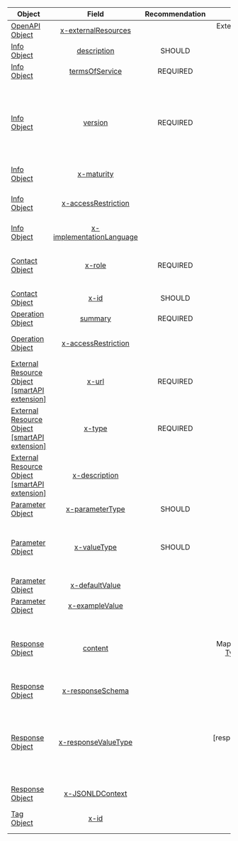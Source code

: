 Object | Field | Recommendation | Datatype | Description
---|:---:|:---:|:---:|---
<a href="https://github.com/SmartAPI/smartAPI-Specification/blob/OpenAPI.next/versions/3.0.0.md#oasObject">OpenAPI Object</a>|<a href="https://github.com/SmartAPI/smartAPI-Specification/blob/OpenAPI.next/versions/3.0.0.md#oasExternalResources">x-externalResources</a>||External Resource Object|A list of external resources pertinent to the API.
<a href="https://github.com/SmartAPI/smartAPI-Specification/blob/OpenAPI.next/versions/3.0.0.md#infoObject">Info Object</a>|<a href="https://github.com/SmartAPI/smartAPI-Specification/blob/OpenAPI.next/versions/3.0.0.md#infoDescription">description</a>|SHOULD| string |See <a href="https://github.com/SmartAPI/smartAPI-Specification/blob/OpenAPI.next/versions/3.0.0.mdfixed-fields-1">above</a>.
<a href="https://github.com/SmartAPI/smartAPI-Specification/blob/OpenAPI.next/versions/3.0.0.md#infoObject">Info Object</a>|<a href="https://github.com/SmartAPI/smartAPI-Specification/blob/OpenAPI.next/versions/3.0.0.md#infoTermsOfService">termsOfService</a>|REQUIRED| URL |See <a href="https://github.com/SmartAPI/smartAPI-Specification/blob/OpenAPI.next/versions/3.0.0.mdfixed-fields-1">above</a>.
<a href="https://github.com/SmartAPI/smartAPI-Specification/blob/OpenAPI.next/versions/3.0.0.md#infoObject">Info Object</a>|<a href="https://github.com/SmartAPI/smartAPI-Specification/blob/OpenAPI.next/versions/3.0.0.md#infoVersion">version</a>|REQUIRED| string |The version of the API definition. Specify API version using <a href="http://semver.org/spec/v2.0.0.html">Semantic Versioning<a/>. The major.minor portion of the semver (for example 3.0) shall designate the feature set. Typically, .patch versions address errors in the API metadata, not the feature set.
<a href="https://github.com/SmartAPI/smartAPI-Specification/blob/OpenAPI.next/versions/3.0.0.md#infoObject">Info Object</a>|<a href="https://github.com/SmartAPI/smartAPI-Specification/blob/OpenAPI.next/versions/3.0.0.md#infoMaturity">x-maturity</a>|| enum |Maturity of the API. Values to use: development, production.
<a href="https://github.com/SmartAPI/smartAPI-Specification/blob/OpenAPI.next/versions/3.0.0.md#infoObject">Info Object</a>|<a href="https://github.com/SmartAPI/smartAPI-Specification/blob/OpenAPI.next/versions/3.0.0.md#infoAccessRestriction">x-accessRestriction</a>|| enum |Indicate whether there are restrictions to using the API. Values to use: none, limited, fee.
<a href="https://github.com/SmartAPI/smartAPI-Specification/blob/OpenAPI.next/versions/3.0.0.md#infoObject">Info Object</a>|<a href="https://github.com/SmartAPI/smartAPI-Specification/blob/OpenAPI.next/versions/3.0.0.md#infoImplementationLanguage">x-implementationLanguage</a>|| string |Language the API was written in.
<a href="https://github.com/SmartAPI/smartAPI-Specification/blob/OpenAPI.next/versions/3.0.0.md#contactObject">Contact Object</a>|<a href="https://github.com/SmartAPI/smartAPI-Specification/blob/OpenAPI.next/versions/3.0.0.md#contactRole">x-role</a>|REQUIRED| enum |Indicate the role of the contact. Values can be: `responsible organization`,`responsible developer`,`contributor`,`support`.
<a href="https://github.com/SmartAPI/smartAPI-Specification/blob/OpenAPI.next/versions/3.0.0.md#contactObject">Contact Object</a>|<a href="https://github.com/SmartAPI/smartAPI-Specification/blob/OpenAPI.next/versions/3.0.0.md#contactId">x-id</a>|SHOULD| string |Provide a unique identifier for the contact.
<a href="https://github.com/SmartAPI/smartAPI-Specification/blob/OpenAPI.next/versions/3.0.0.md#operationObject">Operation Object</a>|<a href="https://github.com/SmartAPI/smartAPI-Specification/blob/OpenAPI.next/versions/3.0.0.md#operationSummary">summary</a>|REQUIRED| string |See <a href="https://github.com/SmartAPI/smartAPI-Specification/blob/OpenAPI.next/versions/3.0.0.mdoperation-object">above.</a>
<a href="https://github.com/SmartAPI/smartAPI-Specification/blob/OpenAPI.next/versions/3.0.0.md#operationObject">Operation Object</a>|<a href="https://github.com/SmartAPI/smartAPI-Specification/blob/OpenAPI.next/versions/3.0.0.md#operationAccessRestriction">x-accessRestriction</a>|| enum |Access restrictions to invoke the operation. values: none, limited, fee.
<a href="https://github.com/SmartAPI/smartAPI-Specification/blob/OpenAPI.next/versions/3.0.0.md#externalResourceObject">External Resource Object [smartAPI extension]</a>|<a href="https://github.com/SmartAPI/smartAPI-Specification/blob/OpenAPI.next/versions/3.0.0.md#externalResourceUrl">x-url</a>|REQUIRED| string |. The URL for the target documentation. Value MUST be in the format of a URL.
<a href="https://github.com/SmartAPI/smartAPI-Specification/blob/OpenAPI.next/versions/3.0.0.md#externalResourceObject">External Resource Object [smartAPI extension]</a>|<a href="https://github.com/SmartAPI/smartAPI-Specification/blob/OpenAPI.next/versions/3.0.0.md#externalResourceType">x-type</a>|REQUIRED| enum |values: `api documentation`, `website`,`developer forum`,`mailing list`,`social media`,`publication` </a>
<a href="https://github.com/SmartAPI/smartAPI-Specification/blob/OpenAPI.next/versions/3.0.0.md#externalResourceObject">External Resource Object [smartAPI extension]</a>|<a href="https://github.com/SmartAPI/smartAPI-Specification/blob/OpenAPI.next/versions/3.0.0.md#externalResourceDescription">x-description</a>|| string |A short description of the target documentation. [CommonMark syntax](http://spec.commonmark.org/) can be used for rich text representation.
<a href="https://github.com/SmartAPI/smartAPI-Specification/blob/OpenAPI.next/versions/3.0.0.md#parameterObject">Parameter Object</a>|<a href="https://github.com/SmartAPI/smartAPI-Specification/blob/OpenAPI.next/versions/3.0.0.md#parameterType">x-parameterType</a>|SHOULD| uri |A concept URI to describe the type of parameter.
<a href="https://github.com/SmartAPI/smartAPI-Specification/blob/OpenAPI.next/versions/3.0.0.md#parameterObject">Parameter Object</a>|<a href="https://github.com/SmartAPI/smartAPI-Specification/blob/OpenAPI.next/versions/3.0.0.md#parameterValueType">x-valueType</a>|SHOULD| [uri] |A list of URIs to define the types of accepted value types. These should be selected from a registry of value types such as identifiers.org.  This attribute is different from
<a href="https://github.com/SmartAPI/smartAPI-Specification/blob/OpenAPI.next/versions/3.0.0.md#parameterObject">Parameter Object</a>|<a href="https://github.com/SmartAPI/smartAPI-Specification/blob/OpenAPI.next/versions/3.0.0.md#parameterDefaultValue">x-defaultValue</a>|| string |Default value.
<a href="https://github.com/SmartAPI/smartAPI-Specification/blob/OpenAPI.next/versions/3.0.0.md#parameterObject">Parameter Object</a>|<a href="https://github.com/SmartAPI/smartAPI-Specification/blob/OpenAPI.next/versions/3.0.0.md#parameterExampleValue">x-exampleValue</a>|| string |Example value.
<a href="https://github.com/SmartAPI/smartAPI-Specification/blob/OpenAPI.next/versions/3.0.0.md#responseObject">Response Object</a>|<a href="https://github.com/SmartAPI/smartAPI-Specification/blob/OpenAPI.next/versions/3.0.0.md#responseContent">content</a>|| Map[string, [Media Type Object](#mediaTypeObject)] |A map containing descriptions of potential response payloads. The key is the media type and the value is used to describe it.The media type definitions should be in compliance with <a href="http://tools.ietf.org/html/rfc6838">RFC6838</a>.
<a href="https://github.com/SmartAPI/smartAPI-Specification/blob/OpenAPI.next/versions/3.0.0.md#responseObject">Response Object</a>|<a href="https://github.com/SmartAPI/smartAPI-Specification/blob/OpenAPI.next/versions/3.0.0.md#responseProfile">x-responseSchema</a>|| URI |Conformance to a particular schema/format.
<a href="https://github.com/SmartAPI/smartAPI-Specification/blob/OpenAPI.next/versions/3.0.0.md#responseObject">Response Object</a>|<a href="https://github.com/SmartAPI/smartAPI-Specification/blob/OpenAPI.next/versions/3.0.0.md#responseDataType">x-responseValueType</a>|| [responseValueType object] |To specify the types of objects in the response. The responseValueType object consists of a required `x-valueType` that should provide URI values to the type of object, and an optional `x-path` to specify to location in the response for that valueType.
<a href="https://github.com/SmartAPI/smartAPI-Specification/blob/OpenAPI.next/versions/3.0.0.md#responseObject">Response Object</a>|<a href="https://github.com/SmartAPI/smartAPI-Specification/blob/OpenAPI.next/versions/3.0.0.md#x-JSONLDContext">x-JSONLDContext</a>|| URI |JSON LD context.
<a href="https://github.com/SmartAPI/smartAPI-Specification/blob/OpenAPI.next/versions/3.0.0.md#tagObject">Tag Object</a>|<a href="https://github.com/SmartAPI/smartAPI-Specification/blob/OpenAPI.next/versions/3.0.0.md#tagName">x-id</a>|| URI |The name of the tag. Recommend that you use URI to specify the concept.
